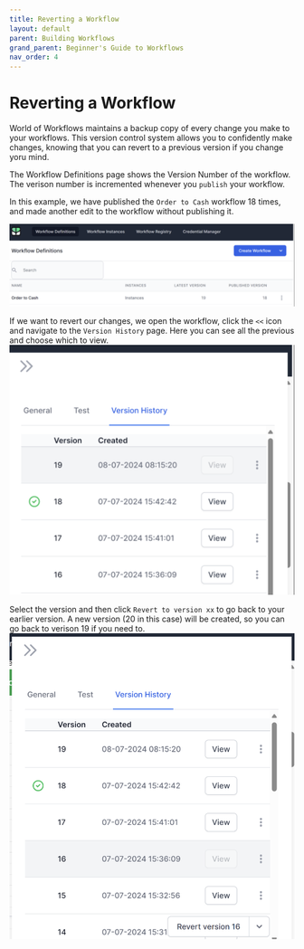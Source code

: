 ```yaml
---
title: Reverting a Workflow
layout: default
parent: Building Workflows
grand_parent: Beginner's Guide to Workflows
nav_order: 4
---
```


# Reverting a Workflow

World of Workflows maintains a backup copy of every change you make to your workflows.  This version control system allows you to confidently make changes, knowing that you can revert to a previous version if you change yoru mind.

The Workflow Definitions page shows the Version Number of the workflow.
The verison number is incremented whenever you `publish` your workflow.

In this example, we have published the `Order to Cash` workflow 18 times, and made another edit to the workflow without publishing it.

![](2024-07-08-09-11-27.png)

If we want to revert our changes, we open the workflow, click the `<<` icon and navigate to the `Version History` page.  Here you can see all the previous and choose which to view.
![](2024-07-08-09-16-46.png)

Select the version and then click `Revert to version xx`  to go back to your earlier version.  A new version (20 in this case) will be created, so you can go back to verison 19 if you need to.  
![](2024-07-08-09-18-25.png)

